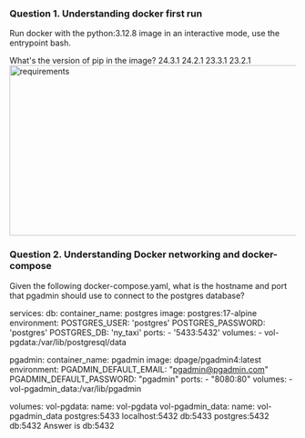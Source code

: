 ### Question 1. Understanding docker first run
Run docker with the python:3.12.8 image in an interactive mode, use the entrypoint bash.

What's the version of pip in the image?
24.3.1
24.2.1
23.3.1
23.2.1
<img src="https://github.com/user-attachments/assets/732cdb54-0f9d-4ca2-887a-7ab574517363" alt="requirements" width="600" height="300">![]()

### Question 2. Understanding Docker networking and docker-compose
Given the following docker-compose.yaml, what is the hostname and port that pgadmin should use to connect to the postgres database?

services:
  db:
    container_name: postgres
    image: postgres:17-alpine
    environment:
      POSTGRES_USER: 'postgres'
      POSTGRES_PASSWORD: 'postgres'
      POSTGRES_DB: 'ny_taxi'
    ports:
      - '5433:5432'
    volumes:
      - vol-pgdata:/var/lib/postgresql/data

  pgadmin:
    container_name: pgadmin
    image: dpage/pgadmin4:latest
    environment:
      PGADMIN_DEFAULT_EMAIL: "pgadmin@pgadmin.com"
      PGADMIN_DEFAULT_PASSWORD: "pgadmin"
    ports:
      - "8080:80"
    volumes:
      - vol-pgadmin_data:/var/lib/pgadmin  

volumes:
  vol-pgdata:
    name: vol-pgdata
  vol-pgadmin_data:
    name: vol-pgadmin_data
postgres:5433
localhost:5432
db:5433
postgres:5432
db:5432 Answer is db:5432
